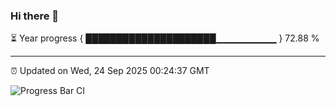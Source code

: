 ### Hi there 👋

⏳ Year progress { █████████████████████▁▁▁▁▁▁▁▁▁ } 72.88 %

---

⏰ Updated on Wed, 24 Sep 2025 00:24:37 GMT

![Progress Bar CI](https://github.com/liununu/liununu/workflows/Progress%20Bar%20CI/badge.svg)
